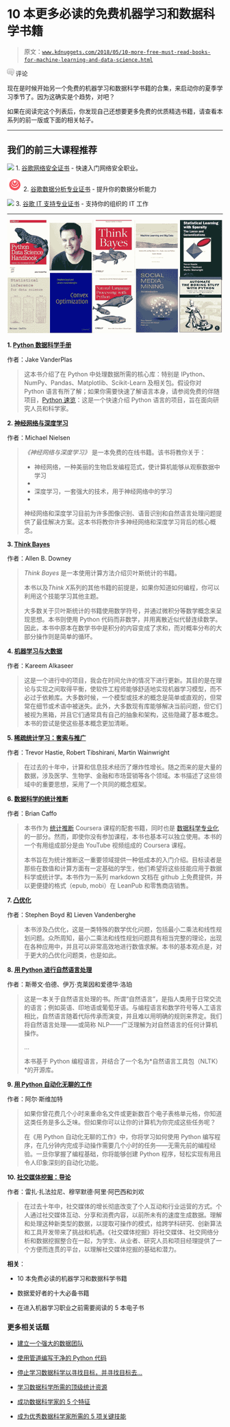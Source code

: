 # 10 本更多必读的免费机器学习和数据科学书籍

> 原文：[`www.kdnuggets.com/2018/05/10-more-free-must-read-books-for-machine-learning-and-data-science.html`](https://www.kdnuggets.com/2018/05/10-more-free-must-read-books-for-machine-learning-and-data-science.html)

![c](img/3d9c022da2d331bb56691a9617b91b90.png) 评论

现在是时候开始另一个免费的机器学习和数据科学书籍的合集，来启动你的夏季学习季节了。因为这确实是个趋势，对吧？

如果在阅读完这个列表后，你发现自己还想要更多免费的优质精选书籍，请查看本系列的前一版或下面的相关帖子。

* * *

## 我们的前三大课程推荐

![](img/0244c01ba9267c002ef39d4907e0b8fb.png) 1\. [谷歌网络安全证书](https://www.kdnuggets.com/google-cybersecurity) - 快速入门网络安全职业。

![](img/e225c49c3c91745821c8c0368bf04711.png) 2\. [谷歌数据分析专业证书](https://www.kdnuggets.com/google-data-analytics) - 提升你的数据分析能力

![](img/0244c01ba9267c002ef39d4907e0b8fb.png) 3\. [谷歌 IT 支持专业证书](https://www.kdnuggets.com/google-itsupport) - 支持你的组织的 IT 工作

* * *

![Post header image](img/76a9e1c81c124bd744844e1bfe915b28.png)

**1\. [Python 数据科学手册](https://github.com/jakevdp/PythonDataScienceHandbook)**

作者：Jake VanderPlas

> 这本书介绍了在 Python 中处理数据所需的核心库：特别是 IPython、NumPy、Pandas、Matplotlib、Scikit-Learn 及相关包。假设你对 Python 语言有所了解；如果你需要快速了解语言本身，请参阅免费的伴随项目，[Python 速览](https://github.com/jakevdp/WhirlwindTourOfPython)：这是一个快速介绍 Python 语言的项目，旨在面向研究人员和科学家。

**2\. [神经网络与深度学习](http://neuralnetworksanddeeplearning.com/)**

作者：Michael Nielsen

> *《神经网络与深度学习》* 是一本免费的在线书籍。该书将教你关于：
> 
> +   神经网络，一种美丽的生物启发编程范式，使计算机能够从观察数据中学习
> +   
> +   深度学习，一套强大的技术，用于神经网络中的学习
> +   
> 神经网络和深度学习目前为许多图像识别、语音识别和自然语言处理问题提供了最佳解决方案。这本书将教你许多神经网络和深度学习背后的核心概念。

**3\. [Think Bayes](http://greenteapress.com/wp/think-bayes/)**

作者：Allen B. Downey

> *Think Bayes* 是一本使用计算方法介绍贝叶斯统计的书籍。
> 
> 本书以及*Think X*系列的其他书籍的前提是，如果你知道如何编程，你可以利用这个技能学习其他主题。
> 
> 大多数关于贝叶斯统计的书籍使用数学符号，并通过微积分等数学概念来呈现思想。本书则使用 Python 代码而非数学，并用离散近似代替连续数学。因此，本书中原本在数学书中是积分的内容变成了求和，而对概率分布的大部分操作则是简单的循环。

**4\. [机器学习与大数据](http://www.kareemalkaseer.com/books/ml)**

作者：Kareem Alkaseer

> 这是一个进行中的项目，我会在时间允许的情况下进行更新。其目的是在理论与实现之间取得平衡，使软件工程师能够舒适地实现机器学习模型，而不必过于依赖库。大多数时候，一个模型或技术的概念是简单或直观的，但常常在细节或术语中被迷失。此外，大多数现有库能够解决当前问题，但它们被视为黑箱，并且它们通常具有自己的抽象和架构，这些隐藏了基本概念。本书的尝试是使这些基本概念更加清晰。

**5\. [稀疏统计学习：套索与推广](https://web.stanford.edu/~hastie/StatLearnSparsity/)**

作者：Trevor Hastie, Robert Tibshirani, Martin Wainwright

> 在过去的十年中，计算和信息技术经历了爆炸性增长。随之而来的是大量的数据，涉及医学、生物学、金融和市场营销等各个领域。本书描述了这些领域中的重要思想，采用了一个共同的概念框架。

**6\. [数据科学的统计推断](https://leanpub.com/LittleInferenceBook)**

作者：Brian Caffo

> 本书作为 [统计推断](https://www.coursera.org/course/statinference) Coursera 课程的配套书籍，同时也是 [数据科学专业化](https://www.coursera.org/specialization/jhudatascience/1?utm_medium=courseDescripTop) 的一部分。然而，即使你没有参加课程，本书也基本可以独立使用。本书的一个有用组成部分是由 YouTube 视频组成的 Coursera 课程。
> 
> 本书旨在为统计推断这一重要领域提供一种低成本的入门介绍。目标读者是那些在数值和计算方面有一定基础的学生，他们希望将这些技能应用于数据科学或统计学。本书作为一系列 markdown 文档在 github 上免费提供，并以更便捷的格式（epub, mobi）在 LeanPub 和零售商店销售。

**7\. [凸优化](http://stanford.edu/~boyd/cvxbook/)**

作者：Stephen Boyd 和 Lieven Vandenberghe

> 本书涉及凸优化，这是一类特殊的数学优化问题，包括最小二乘法和线性规划问题。众所周知，最小二乘法和线性规划问题具有相当完整的理论，出现在各种应用中，并且可以非常高效地进行数值求解。本书的基本观点是，对于更大的凸优化问题类，也是如此。

**8\. [用 Python 进行自然语言处理](https://www.nltk.org/book/)**

作者：斯蒂文·伯德、伊万·克莱因和爱德华·洛珀

> 这是一本关于自然语言处理的书。所谓“自然语言”，是指人类用于日常交流的语言；例如英语、印地语或葡萄牙语。与编程语言和数学符号等人工语言相比，自然语言随着代际传承而演变，并且难以用明确的规则来界定。我们将自然语言处理——或简称 NLP——广泛理解为对自然语言的任何计算机操作。
> 
> ...
> 
> 本书基于 Python 编程语言，并结合了一个名为*自然语言工具包（NLTK）*的开源库。

**9\. [用 Python 自动化无聊的工作](https://automatetheboringstuff.com/)**

作者：阿尔·斯维加特

> 如果你曾花费几个小时来重命名文件或更新数百个电子表格单元格，你知道这类任务是多么乏味。但如果你可以让你的计算机为你完成这些任务呢？
> 
> 在《用 Python 自动化无聊的工作》中，你将学习如何使用 Python 编写程序，在几分钟内完成手动操作需要几个小时的任务——无需先前的编程经验。一旦你掌握了编程基础，你将能够创建 Python 程序，轻松实现有用且令人印象深刻的自动化功能。

**10\. [社交媒体挖掘：导论](http://dmml.asu.edu/smm/)**

作者：雷扎·扎法拉尼、穆罕默德·阿里·阿巴西和刘欢

> 在过去十年中，社交媒体的增长彻底改变了个人互动和行业运营的方式。个人通过社交媒体互动、分享和消费内容，以前所未有的速度生成数据。理解和处理这种新类型的数据，以提取可操作的模式，给跨学科研究、创新算法和工具开发带来了挑战和机遇。《社交媒体挖掘》将社交媒体、社交网络分析和数据挖掘整合在一起，为学生、从业者、研究人员和项目经理提供了一个方便而连贯的平台，以理解社交媒体挖掘的基础和潜力。

**相关**：

+   10 本免费必读的机器学习和数据科学书籍

+   数据爱好者的十大必备书籍

+   在进入机器学习职业之前需要阅读的 5 本电子书

### 更多相关话题

+   [建立一个强大的数据团队](https://www.kdnuggets.com/2021/12/build-solid-data-team.html)

+   [使用管道编写干净的 Python 代码](https://www.kdnuggets.com/2021/12/write-clean-python-code-pipes.html)

+   [停止学习数据科学以寻找目标，并寻找目标去…](https://www.kdnuggets.com/2021/12/stop-learning-data-science-find-purpose.html)

+   [学习数据科学所需的顶级统计资源](https://www.kdnuggets.com/2021/12/springboard-top-resources-learn-data-science-statistics.html)

+   [成功数据科学家的 5 个特征](https://www.kdnuggets.com/2021/12/5-characteristics-successful-data-scientist.html)

+   [成为优秀数据科学家所需的 5 项关键技能](https://www.kdnuggets.com/2021/12/5-key-skills-needed-become-great-data-scientist.html)
